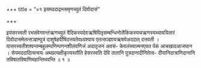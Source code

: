 +++
title = "०१ इयमददाद्रभसमृणच्युतं दिवोदासं"

+++

इयंसरस्वती रभसंवेगवन्तंऋणच्युतं वैदिकस्यदेवऋषिपितृसम्बन्धिनोलैकिकस्यचऋणस्यच्यावयितारं दिवोदासमेतत्सञ्ज्ञम्पुत्रं दाशुषेहवींषिदत्तवतेवध्र्यश्वाय एतत्सञ्ज्ञायऋषयेअददात् दत्तवती । यासरस्वतीशश्वन्तम्बहुलम्पणिम्पणनशीलंवणिजं अदातृजनं अवसं- केवलंस्वात्मनएवत र्पकं आचखादआजघान । सेयमददादित्यन्वयः अथप्रत्यक्षीकृत्यस्तौति हेसरस्वति देवि तातानि पुत्रदानादीनितेत्व- दीयानिदात्राणिदानानि तविषातविषाणिमहान्तिभवन्ति ॥ १ ॥